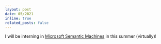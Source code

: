 ```yaml
---
layout: post
date: 05/2021
inline: true
related_posts: false
---
```

I will be interning in <a href="https://www.microsoft.com/en-us/research/project/semantic-machines/">Microsoft Semantic Machines</a> in this summer (virtually)!
